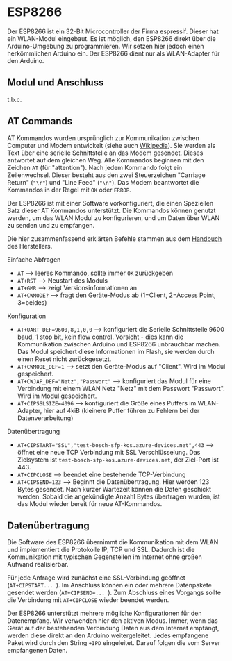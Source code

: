 # ESP8266

Der ESP8266 ist ein 32-Bit Microcontroller der Firma espressif. Dieser hat ein WLAN-Modul eingebaut. Es ist möglich, den ESP8266 direkt über die Arduino-Umgebung zu programmieren. Wir setzen hier jedoch einen herkömmlichen Arduino ein. Der ESP8266 dient nur als WLAN-Adapter für den Arduino.

## Modul und Anschluss

t.b.c.

## AT Commands

AT Kommandos wurden ursprünglich zur Kommunikation zwischen Computer und Modem entwickelt (siehe auch [Wikipedia](https://de.wikipedia.org/wiki/AT-Befehlssatz)). Sie werden als Text über eine serielle Schnittstelle an das Modem gesendet. Dieses antwortet auf dem gleichen Weg. Alle Kommandos beginnen mit den Zeichen `AT` (für "attention"). Nach jedem Kommando folgt ein Zeilenwechsel. Dieser besteht aus den zwei Steuerzeichen "Carriage Return" (`"\r"`) und "Line Feed" (`"\n"`). Das Modem beantwortet die Kommandos in der Regel mit `OK` oder `ERROR`.

Der ESP8266 ist mit einer Software vorkonfiguriert, die einen Speziellen Satz dieser AT Kommandos unterstützt. Die Kommandos können genutzt werden, um das WLAN Modul zu konfigurieren, und um Daten über WLAN zu senden und zu empfangen.

Die hier zusammenfassend erklärten Befehle stammen aus dem [Handbuch](https://www.espressif.com/sites/default/files/documentation/4a-esp8266_at_instruction_set_en.pdf) des Herstellers.

Einfache Abfragen
* `AT` --> leeres Kommando, sollte immer `OK` zurückgeben
* `AT+RST` --> Neustart des Moduls
* `AT+GMR` --> zeigt Versionsinformationen an
* `AT+CWMODE?` --> fragt den Geräte-Modus ab (1=Client, 2=Access Point, 3=beides)

Konfiguration
* `AT+UART_DEF=9600,8,1,0,0` --> konfiguriert die Serielle Schnittstelle 9600 baud, 1 stop bit, kein flow control. Vorsicht - dies kann die Kommunikation zwischen Arduino und ESP8266 unbrauchbar machen. Das Modul speichert diese Informationen im Flash, sie werden durch einen Reset nicht zurückgesetzt.
* `AT+CWMODE_DEF=1` --> setzt den Geräte-Modus auf "Client". Wird im Modul gespeichert.
* `AT+CWJAP_DEF="Netz","Passwort"` --> konfiguriert das Modul für eine Verbindung mit einem WLAN Netz "Netz" mit dem Passwort "Passwort". Wird im Modul gespeichert.
* `AT+CIPSSLSIZE=4096` --> konfiguriert die Größe eines Puffers im WLAN-Adapter, hier auf 4kiB (kleinere Puffer führen zu Fehlern bei der Datenverarbeitung)

Datenübertragung
* `AT+CIPSTART="SSL","test-bosch-sfp-kos.azure-devices.net",443` --> öffnet eine neue TCP Verbindung mit SSL Verschlüsselung. Das Zielsystem ist `test-bosch-sfp-kos.azure-devices.net`, der Ziel-Port ist 443.
* `AT+CIPCLOSE` --> beendet eine bestehende TCP-Verbindung
* `AT+CIPSEND=123` --> Beginnt die Datenübertragung. Hier werden 123 Bytes gesendet. Nach kurzer Wartezeit können die Daten geschickt werden. Sobald die angekündigte Anzahl Bytes übertragen wurden, ist das Modul wieder bereit für neue AT-Kommandos.


## Datenübertragung

Die Software des ESP8266 übernimmt die Kommunikation mit dem WLAN und implementiert die Protokolle IP, TCP und SSL. Dadurch ist die Kommunikation mit typischen Gegenstellen im Internet ohne großen Aufwand realisierbar.

Für jede Anfrage wird zunächst eine SSL-Verbindung geöffnet (`AT+CIPSTART... `). Im Anschluss können ein oder mehrere Datenpakete gesendet werden (`AT+CIPSEND=... `). Zum Abschluss eines Vorgangs sollte die Verbindung  mit `AT+CIPCLOSE` wieder beendet werden.

Der ESP8266 unterstützt mehrere mögliche Konfigurationen für den Datenempfang. Wir verwenden hier den aktiven Modus. Immer, wenn das Gerät auf der bestehenden Verbindung Daten aus dem Internet empfängt, werden diese direkt an den Arduino weitergeleitet. Jedes empfangene Paket wird durch den String `+IPD` eingeleitet. Darauf folgen die vom Server empfangenen Daten.
